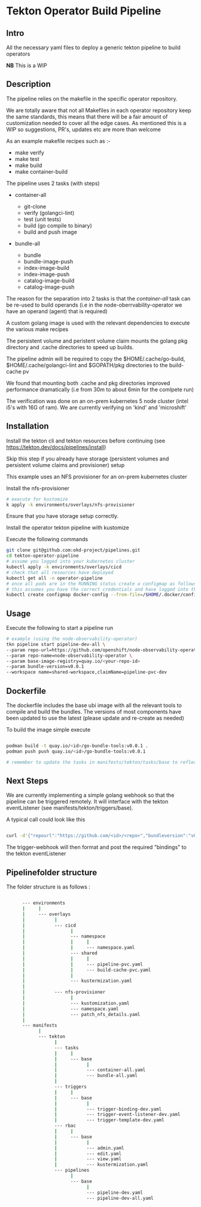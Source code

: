 # Tekton Operator Build Pipeline

## Intro

All the necessary yaml files to deploy a generic tekton pipeline to build operators

**NB** This is a WIP 

## Description

The pipeline relies on the makefile in the specific operator repository.

We are totally aware that not all Makefiles in each operator repository keep the same standards, this means that there will be a fair amount of customization needed to cover all the edge cases.
As mentioned this is a WIP so suggestions, PR's, updates etc are more than welcome

As an example makefile recipes such as :-
- make verify
- make test
- make build
- make container-build

The pipeline uses 2 tasks (with steps)

- container-all
  - git-clone
  - verify (golangci-lint)
  - test (unit tests)
  - build (go compile to binary)
  - build and push image

- bundle-all
  - bundle 
  - bundle-image-push
  - index-image-build
  - index-image-push
  - catalog-image-build
  - catalog-image-push 

The reason for the separation into 2 tasks is that the *container-all* task can be re-used
to build operands (i.e in the node-oberrvability-operator we have an operand (agent) that is required)

A custom golang image is used with the relevant dependencies to execute the various make recipes

The persistent volume and peristent volume claim mounts the golang pkg directory and .cache directories
to speed up builds. 

The pipeline admin will be required to copy the $HOME/.cache/go-build, $HOME/.cache/golangci-lint and $GOPATH/pkg directories to the build-cache pv 

We found that mounting both .cache and pkg directories improved performance dramatically (i.e from 30m to about 6min for the comlpete run)

The verification was done on an on-prem kubernetes 5 node cluster (intel i5's with 16G of ram). We are currently verifying on 'kind' and 'microshift'

## Installation

Install the tekton cli and tekton resources before continuing (see https://tekton.dev/docs/pipelines/install)

Skip this step if you already have storage (persistent volumes and persistent volume claims and provisioner) setup

This example uses an NFS provisioner for an on-prem kubernetes cluster 

Install the nfs-provisioner 

```bash
# execute for kustomize
k apply -k environments/overlays/nfs-provisioner
```

Ensure that you have storage setup correctly. 

Install the operator tekton pipeline with kustomize

Execute the following commands

```bash
git clone git@github.com:okd-project/pipelines.git
cd tekton-operator-pipeline
# assume you logged into your kubernetes cluster
kubectl apply -k environments/overlays/cicd
# check that all resources have deployed
kubectl get all -n operator-pipeline
# once all pods are in the RUNNING status create a configmap as follows
# this assumes you have the correct credentials and have logged into the registry to push images to
kubectl create configmap docker-config --from-file=/$HOME/.docker/config.json -n operator-pipeline
```

## Usage

Execute the following to start a pipeline run

```bash
# example (using the node-observability-operator)
tkn pipeline start pipeline-dev-all \
--param repo-url=https://github.com/openshift/node-observability-operator \
--param repo-name=node-observability-operator \
--param base-image-registry=quay.io/<your-repo-id>
--param bundle-version=v0.0.1
--workspace name=shared-workspace,claimName=pipeline-pvc-dev

```

## Dockerfile

The dockerfile includes the base ubi image with all the relevant tools to compile and build the bundles. 
The versions of most components have been updated to use the latest (please update and re-create as needed)

To build the image simple execute

```bash

podman build -t quay.io/<id>/go-bundle-tools:v0.0.1 .
podman push push quay.io/<id>/go-bundle-tools:v0.0.1

# remember to update the tasks in manifests/tekton/tasks/base to reflect the changed image
```

## Next Steps

We are currently implementing a simple golang webhook so that the pipeline can be triggered remotely.
It will interface with the tekton eventListener (see manifests/tekton/triggers/base).

A typical call could look like this

```bash

curl -d'{"repourl":"https://github.com/<id>/<repo>","bundleversion":"v0.0.1","imageregistry":"quay.io/<id>"}' https://trigger-webhook.tekton-cilab.com
```

The trigger-webhook will then format and post the required "bindings" to the tekton eventListener


## Pipelinefolder structure

The folder structure is as follows :

```bash

      --- environments
      |     |
      |     --- overlays
      |           |
      |           --- cicd
      |                 |
      |                 --- namespace
      |                 |     |
      |                 |     --- namespace.yaml
      |                 --- shared
      |                 |     |
      |                 |     --- pipeline-pvc.yaml
      |                 |     --- build-cache-pvc.yaml
      |                 |
      |                 --- kustermization.yaml
      |
      |           --- nfs-provisioner
      |                 |
      |                 --- kustomization.yaml
      |                 --- namespace.yaml
      |                 --- patch_nfs_details.yaml
      |
      --- manifests
            |
            --- tekton
                  |
                  --- tasks
                  |     |
                  |     --- base
                  |           |
                  |           --- container-all.yaml
                  |           --- bundle-all.yaml
                  |
                  --- triggers
                  |     |
                  |     --- base
                  |           |             
                  |           --- trigger-binding-dev.yaml
                  |           --- trigger-event-listener-dev.yaml
                  |           --- trigger-template-dev.yaml
                  --- rbac
                  |     |
                  |     --- base
                  |           |    
                  |           --- admin.yaml
                  |           --- edit.yaml
                  |           --- view.yaml
                  |           --- kustermization.yaml
                  --- pipelines
                        |
                        --- base
                              |    
                              --- pipeline-dev.yaml
                              --- pipeline-dev-all.yaml
```

